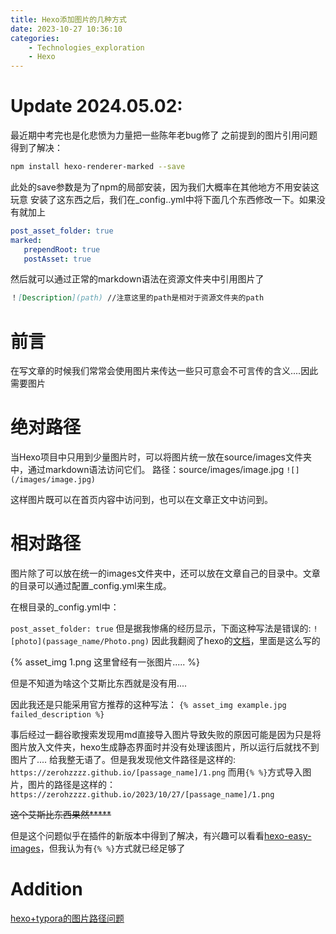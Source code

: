 ```yaml
---
title: Hexo添加图片的几种方式
date: 2023-10-27 10:36:10
categories:
    - Technologies_exploration
    - Hexo
---
```

# Update 2024.05.02:
最近期中考完也是化悲愤为力量把一些陈年老bug修了
之前提到的图片引用问题得到了解决：
```bash
npm install hexo-renderer-marked --save
```
此处的save参数是为了npm的局部安装，因为我们大概率在其他地方不用安装这玩意
安装了这东西之后，我们在_config..yml中将下面几个东西修改一下。如果没有就加上
```yaml
post_asset_folder: true
marked:
   prependRoot: true
   postAsset: true
```
然后就可以通过正常的markdown语法在资源文件夹中引用图片了

```markdown
！[Description](path) //注意这里的path是相对于资源文件夹的path
```
# 前言
在写文章的时候我们常常会使用图片来传达一些只可意会不可言传的含义....因此需要图片

# 绝对路径

当Hexo项目中只用到少量图片时，可以将图片统一放在source/images文件夹中，通过markdown语法访问它们。
路径：source/images/image.jpg
```![](/images/image.jpg)```


这样图片既可以在首页内容中访问到，也可以在文章正文中访问到。

# 相对路径

图片除了可以放在统一的images文件夹中，还可以放在文章自己的目录中。文章的目录可以通过配置_config.yml来生成。

在根目录的_config.yml中：

```post_asset_folder: true```
但是据我惨痛的经历显示，下面这种写法是错误的:
```![photo](passage_name/Photo.png)```
因此我翻阅了hexo的[文档](https://hexo.io/zh-cn/docs/)，里面是这么写的



{% asset_img 1.png 这里曾经有一张图片..... %}



但是不知道为啥这个艾斯比东西就是没有用....

因此我还是只能采用官方推荐的这种写法：
```{% asset_img example.jpg failed_description %}```

事后经过一翻谷歌搜索发现用md直接导入图片导致失败的原因可能是因为只是将图片放入文件夹，hexo生成静态界面时并没有处理该图片，所以运行后就找不到图片了....
给我整无语了。但是我发现他文件路径是这样的:
```https://zerohzzzz.github.io/[passage_name]/1.png```
而用`{% %}`方式导入图片，图片的路径是这样的：
```https://zerohzzzz.github.io/2023/10/27/[passage_name]/1.png```

~~这个艾斯比东西果然*****~~

但是这个问题似乎在插件的新版本中得到了解决，有兴趣可以看看[hexo-easy-images](https://github.com/boboidream/hexo-easy-images)，但我认为有`{% %}`方式就已经足够了


# Addition

[hexo+typora的图片路径问题](http://codecook.site/2020/12/05/hexo+typora%E7%9A%84%E5%9B%BE%E7%89%87%E8%B7%AF%E5%BE%84%E9%97%AE%E9%A2%98/)